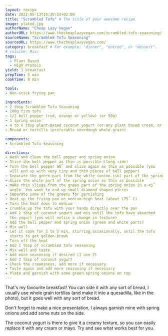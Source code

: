 ```yaml
---
layout: recipe
date: 2022-05-13T15:36:53+02:00
title: "Scrambled Tofu" # The title of your awesome recipe
image: plated.jpg
authorName: "Cheap Lazy Vegan"
authorURL: https://www.thecheaplazyvegan.com/scrambled-tofu-seasoning/
sourceName: "Scrambled Tofu Seasoning"
sourceURL: https://www.thecheaplazyvegan.com/
category: breakfast # For example: "dinner", "entree", or "dessert".
# cuisine: Misc
tags:
  - Plant Based
  - High Protein
yield: 1 breakfast
prepTime: 5 min
cookTime: 8 min

tools:
- Non-stick frying pan

ingredients:
- 2 tbsp Scrambled Tofu Seasoning
- 100g firm tofu
- 1/2 bell pepper (red, orange or yellow) (or 50g)
- 1 spring onion
- 4 to 6 tbsp plant-based coconut yogurt (or any plant based cream, or vegan mayo).
- Bread or tortilla (preferable sourdough whole grain)

components:
- Scrambled Tofu Seasoning

directions:
- Wash and clean the bell pepper and spring onion
- Slice the bell pepper as thin as possible (long side)
- Turn the bell pepper 90˚ and slice again as thin as possible (you
  will end up with very tiny and thin pieces of bell pepper)
- Separate the green part from the white (onion-ish) part of the spring onion
- Slice the white part of the spring onion as thin as possible
- Make thin slices from the green part of the spring onion in a 45˚
  angle. You want to end up small diamond shaped pieces
- Separate some of the greens for garnishing
- Heat up the frying pan on medium-high heat (about 175˚ C)
- Turn the heat down to medium
- Crumble up the tofu with your hands directly over the pan
- Add 2 tbsp of coconut yogurt and mix until the tofu have absorbed
  the yogurt (you will notice a change in texture)
- Add the bell pepper and spring onion (green and white parts)
- Mix well
- Let it cook for 3 to 5 min, stirring occasionally, until the tofu
  starts to get golden-brown
- Turn off the heat
- Add 1 tbsp of scrambled tofu seasoning
- Mix well and taste
- Add more seasoning if desired (I use 2)
- Add 2 tbsp of coconut yogurt
- Check the creaminess, add more if necessary
- Taste again and add more seasoning if necessary
- Plate and garnish with some green spring onions on top
---
```


That's my favourite breakfast! You can side it with any sort of bread,
I usually use whole grain tortillas (and make it into a quesadilla,
like in the photo), but it goes well with any sort of bread.

Don't forget to make a nice presentation, I always garnish mine with
spring onions and add some nuts on the side.

The coconut yogurt is there to give it a creamy texture, so
you can easily replace it with any cream or mayo. Try and see what
works best for you.
